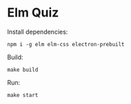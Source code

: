 # Elm Quiz

Install dependencies:

```
npm i -g elm elm-css electron-prebuilt
```

Build:

```
make build
```

Run:

```
make start
```
